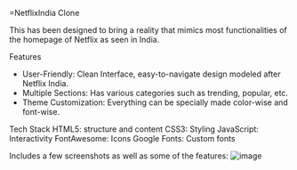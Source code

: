 =NetflixIndia Clone

This has been designed to bring a reality that mimics most functionalities of the homepage of Netflix as seen in India.

Features

- User-Friendly: Clean Interface, easy-to-navigate design modeled after Netflix India.
- Multiple Sections: Has various categories such as trending, popular, etc.
- Theme Customization: Everything can be specially made color-wise and font-wise.

Tech Stack
HTML5: structure and content 
CSS3: Styling JavaScript: Interactivity
FontAwesome: Icons 
Google Fonts: Custom fonts 

Includes a few screenshots as well as some of the features:
![image](https://github.com/user-attachments/assets/2ea3a268-5673-4053-9c1e-7fbea36d3b24)
